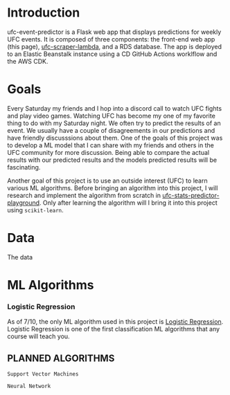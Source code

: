  # Introduction

ufc-event-predictor is a Flask web app that displays predictions for weekly UFC events. It is composed of three components: the front-end web app (this page), [ufc-scraper-lambda](https://github.com/natebuel29/ufc-scraper-lambda), and a RDS database. The app is deployed to an Elastic Beanstalk instance using a CD GitHub Actions worklflow and the AWS CDK.

# Goals

Every Saturday my friends and I hop into a discord call to watch UFC fights and play video games. Watching UFC has become my one of my favorite thing to do with my Saturday night. We often try to predict the results of an event. We usually have a couple of disagreements in our predictions and have friendly discusssions about them. One of the goals of this project was to develop a ML model that I can share with my friends and others in the UFC community for more discussion. Being able to compare the actual results with our predicted results and the models predicted results will be fascinating.

Another goal of this project is to use an outside interest (UFC) to learn various ML algorithms. Before bringing an algorithm into this project, I will research and implement the algorithm from scratch in [ufc-stats-predictor-playground](https://github.com/natebuel29/ufc-stats-predictor-playground/tree/main/predictor_playground). Only after learning the algorithm will I bring it into this project using `scikit-learn`.


# Data

The data

 # ML Algorithms
 ### Logistic Regression

 As of 7/10, the only ML algorithm used in this project is [Logistic Regression](https://en.wikipedia.org/wiki/Logistic_regression). Logistic Regression is one of the first classification ML algorithms that any course will teach you.

## PLANNED ALGORITHMS

`Support Vector Machines`

`Neural Network`